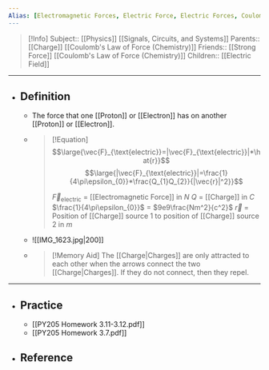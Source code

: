 ```yaml
---
Alias: [Electromagnetic Forces, Electric Force, Electric Forces, Coulomb's Law of Force (Physics)]
---
```

> [!Info]
> Subject:: [[Physics]] [[Signals, Circuits, and Systems]]
> Parents:: [[Charge]] [[Coulomb's Law of Force (Chemistry)]]
> Friends:: [[Strong Force]] [[Coulomb's Law of Force (Chemistry)]]
> Children:: [[Electric Field]]
---
- ## Definition
	- The force that one [[Proton]] or [[Electron]] has on another [[Proton]] or [[Electron]].
	- > [!Equation]
	  > $$\large{\vec{F}_{\text{electric}}=|\vec{F}_{\text{electric}}|*\hat{r}}$$
	  > $$\large{|\vec{F}_{\text{electric}}|=\frac{1}{4\pi\epsilon_{0}}*\frac{Q_{1}Q_{2}}{|\vec{r}|^2}}$$
	  > 
	  > $\vec{F}_{\text{electric}}$ = [[Electromagnetic Force]] in $N$
	  > $Q$ = [[Charge]] in $C$
	  > $\frac{1}{4\pi\epsilon_{0}}$ = $9e9\frac{Nm^2}{c^2}$
	  > $\vec{r}$ = Position of [[Charge]] source 1 to position of [[Charge]] source 2 in $m$
	- ![[IMG_1623.jpg|200]]
	- > [!Memory Aid]
	  > The [[Charge|Charges]] are only attracted to each other when the arrows connect the two [[Charge|Charges]]. If they do not connect, then they repel.
---
- ## Practice
	- [[PY205 Homework 3.11-3.12.pdf]]
	- [[PY205 Homework 3.7.pdf]]
- ## Reference